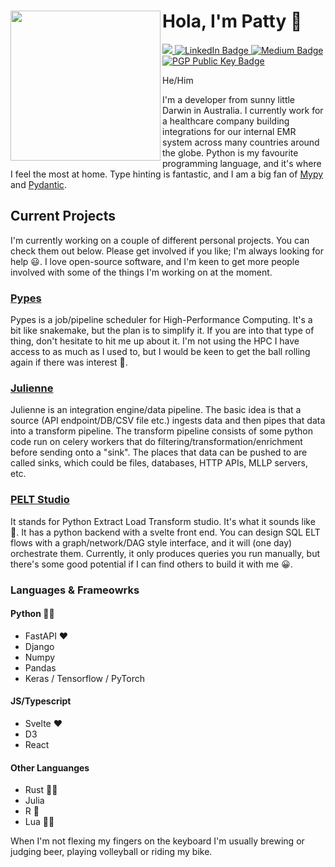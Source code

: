# Hola, I'm Patty 👋 <a href='https://github.com/schlerp/pypes'><img src='https://avataaars.io/?avatarStyle=Transparent&topType=ShortHairTheCaesar&accessoriesType=Blank&hairColor=BlondeGolden&facialHairType=BeardLight&facialHairColor=Brown&clotheType=Hoodie&clotheColor=PastelOrange&eyeType=Side&eyebrowType=Default&mouthType=Default&skinColor=Light' align="left" height="240"/></a>

<a href="https://github.com/schlerp/">
  <img src="https://shields.io/github/stars/schlerp?affiliations=OWNER%2CCOLLABORATOR&style=for-the-badge&logo=github" />
</a>
<a href="https://www.linkedin.com/in/patrick-coffey-46985a82/">
  <img src="https://img.shields.io/badge/LinkedIn-blue?style=for-the-badge&logo=linkedin&logoColor=white" alt="LinkedIn Badge"/>
</a>
<a href="https://medium.com/@patrickcoffey">
  <img src="https://img.shields.io/badge/Medium-black?style=for-the-badge&logo=medium&logoColor=white" alt="Medium Badge"/>
</a>
<a href="https://keys.openpgp.org/vks/v1/by-fingerprint/3462D9BEE84D362EDF047884358F08BBBA657953">
  <img src="https://img.shields.io/badge/PGP Public Key-pink?style=for-the-badge&logoColor=white" alt="PGP Public Key Badge"/>
</a>

He/Him

I'm a developer from sunny little Darwin in Australia. I currently work for a healthcare company building integrations for our internal EMR system across many countries around the globe. Python is my favourite programming language, and it's where I feel the most at home. Type hinting is fantastic, and I am a big fan of [Mypy](https://mypy-lang.org/) and [Pydantic](https://docs.pydantic.dev/).

## Current Projects

I'm currently working on a couple of different personal projects. You can check them out below. Please get involved if you like; I'm always looking for help 😃. I love open-source software, and I'm keen to get more people involved with some of the things I'm working on at the moment.

### [Pypes](https://github.com/schlerp/pypes) 

Pypes is a job/pipeline scheduler for High-Performance Computing. It's a bit like snakemake, but the plan is to simplify it. If you are into that type of thing, don't hesitate to hit me up about it. I'm not using the HPC I have access to as much as I used to, but I would be keen to get the ball rolling again if there was interest 🙂.

### [Julienne](https://github.com/schlerp/julienne) 

Julienne is an integration engine/data pipeline. The basic idea is that a source (API endpoint/DB/CSV file etc.) ingests data and then pipes that data into a transform pipeline. The transform pipeline consists of some python code run on celery workers that do filtering/transformation/enrichment before sending onto a "sink". The places that data can be pushed to are called sinks, which could be files, databases, HTTP APIs, MLLP servers, etc.

### [PELT Studio](https://github.com/schlerp/pelt-studio) 

It stands for Python Extract Load Transform studio. It's what it sounds like 🤷. It has a python backend with a svelte front end. You can design SQL ELT flows with a graph/network/DAG style interface, and it will (one day) orchestrate them. Currently, it only produces queries you run manually, but there's some good potential if I can find others to build it with me 😀.

### Languages & Frameowrks

#### Python 🧑‍🏫
- FastAPI ❤️
- Django
- Numpy
- Pandas
- Keras / Tensorflow / PyTorch

#### JS/Typescript
- Svelte ❤️
- D3
- React

#### Other Languanges
- Rust 🧑‍🎓
- Julia
- R 🤷
- Lua 🧑‍🎓

When I'm not flexing my fingers on the keyboard I'm usually brewing or judging beer, playing volleyball or riding my bike.
